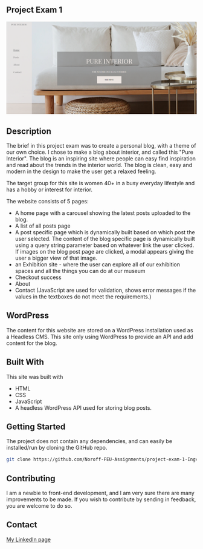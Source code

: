 ## Project Exam 1

![image](images/header2.png)

## Description

The brief in this project exam was to create a personal blog, with a theme of our own choice. I chose to make a blog about interior, and called this "Pure Interior". The blog is an inspiring site where people can easy find inspiration and read about the trends in the interior world. The blog is clean, easy and modern in the design to make the user get a relaxed feeling. 

The target group for this site is women 40+ in a busy everyday lifestyle and has a hobby or interest for interior. 

The website consists of 5 pages:

- A home page with a carousel showing the latest posts uploaded to the blog.
- A list of all posts page
- A post specific page which is dynamically built based on which post the user selected. The content of the blog specific page is dynamically built using a query     string parameter based on whatever link the user clicked. If images on the blog post page are clicked, a modal appears giving the user a bigger view of that         image.
- an Exhibition site - where the user can explore all of our exhibition spaces and all the things you can do at our museum
- Checkout success
- About
- Contact (JavaScript are used for validation, shows error messages if the values in the textboxes do not meet the requirements.)

## WordPress

The content for this website are stored on a WordPress installation used as a Headless CMS. This site only using WordPress to provide an API and add content for the blog.

## Built With

This site was built with

- HTML
- CSS
- JavaScript
- A headless WordPress API used for storing blog posts.

## Getting Started

The project does not contain any dependencies, and can easily be installed/run by cloning the GitHub repo.


```bash
git clone https://github.com/Noroff-FEU-Assignments/project-exam-1-Ingvildb1.git
```


## Contributing

I am a newbie to front-end development, and I am very sure there are many improvements to be made. If you wish to contribute by sending in feedback, you are welcome to do so.

## Contact


[My LinkedIn page](www.linkedin.com/in/ingvild-berger-7268771b3)


